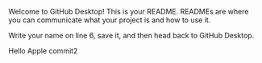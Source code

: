 Welcome to GitHub Desktop!
This is your README. READMEs are where you can communicate what your project is and how to use it.

Write your name on line 6, save it, and then head back to GitHub Desktop.

Hello Apple commit2